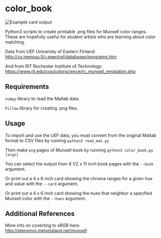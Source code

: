 # color_book

![Example card output](hues_rit_008_7.5YR_10_16.png)

Python3 scripts to create printable .png files for Munsell color ranges.
These are hopefully useful for student artists who are learning about color matching.

Data from UEF Univeristy of Eastern Finland: http://cs.joensuu.fi/~spectral/databases/programs.htm

And from RIT Rochester Institute of Technology: https://www.rit.edu/cos/colorscience/rc_munsell_renotation.php


## Requirements

`numpy` library to read the Matlab data.

`Pillow` library for creating .png files.


## Usage

To import and use the UEF data, you must convert from the original Matlab format
to CSV files by running `python3 read_mat.py`

Then make `png` pages of Munsell book by running `python3 color_book.py [args]`

You can select the output from 8 1/2 x 11 inch book pages with the `--book` argument.

Or print out a 4 x 6 inch card showing the chroma ranges for a given hue and value
with the `--card` argument.

Or print out a 4 x 6 inch card showing the hues that neighbor a specified
Munsell color with the `--hues` argument.


## Additional References

More info on coverting to sRGB here: http://pteromys.melonisland.net/munsell
